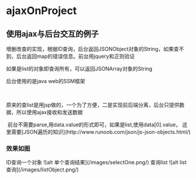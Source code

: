 # ajaxOnProject
<h2>使用ajax与后台交互的例子</h2>
  <p>增删改查的实现，根据ID查询，后台返回JSONObject对象的String，如果查不到，后台返回map的错误信息。前台用jquery和正则验证</p>
  <p>如果是list的对象即查询所有，可以返回JSONArray对象的String</p>
  <p>后台使用的是java web的SSM框架</p>
  <p>原来的查list是用jsp做的，一个为了方便，二是实现前后端分离，后台只提供数据，所以使用ajax接收和发送数据</p>
  前台不需要parse,用data.value的形式即可，如果是list,使用data[0].value，
  这里需要[JSON遍历的知识](http://www.runoob.com/json/js-json-objects.html/)
<h3>效果如图</h3>
ID查询一个对象
![alt 单个查询结果](/images/selectOne.png/)
查询list
![alt list查询](/images/listObject.png/)
